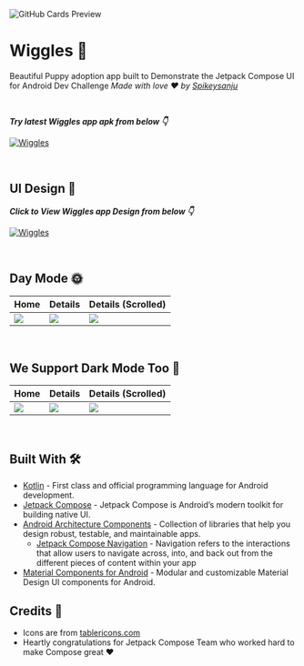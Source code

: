 ![GitHub Cards Preview](https://github.com/Spikeysanju/Wiggles/blob/main/art/GITHUB-COVER.png?raw=true)

# Wiggles 🐶
Beautiful Puppy adoption app built to Demonstrate the Jetpack Compose UI for Android Dev Challenge *Made with love ❤️ by [Spikeysanju](https://github.com/Spikeysanju)*

<br />

***Try latest Wiggles app apk from below 👇***

[![Wiggles](https://img.shields.io/badge/Wiggles-APK-black.svg?style=for-the-badge&logo=android)](https://github.com/Spikeysanju/Wiggles/releases/download/v1.0.0-alpha01/Wiggles.apk)

<br />

## UI Design 🎨

***Click to View Wiggles app Design from below 👇***

[![Wiggles](https://img.shields.io/badge/Wiggles-FIGMA-black.svg?style=for-the-badge&logo=figma)](https://www.figma.com/file/OXtSFvmcIcecMkuqSi2RaT/Compose-Challenge-1?node-id=102%3A1)

<br />

## Day Mode 🌞
Home | Details | Details (Scrolled)
--- | --- | --- |
![](https://github.com/Spikeysanju/Wiggles/blob/main/art/Home.png) | ![](https://github.com/Spikeysanju/Wiggles/blob/main/art/Details.png) | ![](https://github.com/Spikeysanju/Wiggles/blob/main/art/Details-Scrolled.png)

<br />

## We Support Dark Mode Too 🌚
Home | Details | Details (Scrolled)
--- | --- | --- |
![](https://github.com/Spikeysanju/Wiggles/blob/main/art/Dark-Home.png) | ![](https://github.com/Spikeysanju/Wiggles/blob/main/art/Dark-Details.png) | ![](https://github.com/Spikeysanju/Wiggles/blob/main/art/Dark-Details-Scrolled.png)

<br />


## Built With 🛠
- [Kotlin](https://kotlinlang.org/) - First class and official programming language for Android development.
- [Jetpack Compose](https://developer.android.com/jetpack/compose) - Jetpack Compose is Android’s modern toolkit for building native UI.
- [Android Architecture Components](https://developer.android.com/topic/libraries/architecture) - Collection of libraries that help you design robust, testable, and maintainable apps.
  - [Jetpack Compose Navigation](https://developer.android.com/jetpack/compose/navigation) - Navigation refers to the interactions that allow users to navigate across, into, and back out from the different pieces of content within your app
- [Material Components for Android](https://github.com/material-components/material-components-android) - Modular and customizable Material Design UI components for Android.



## Credits 🤗

- Icons are from [tablericons.com](https://tablericons.com)
- Heartly congratulations for Jetpack Compose Team who worked hard to make Compose great ♥️




